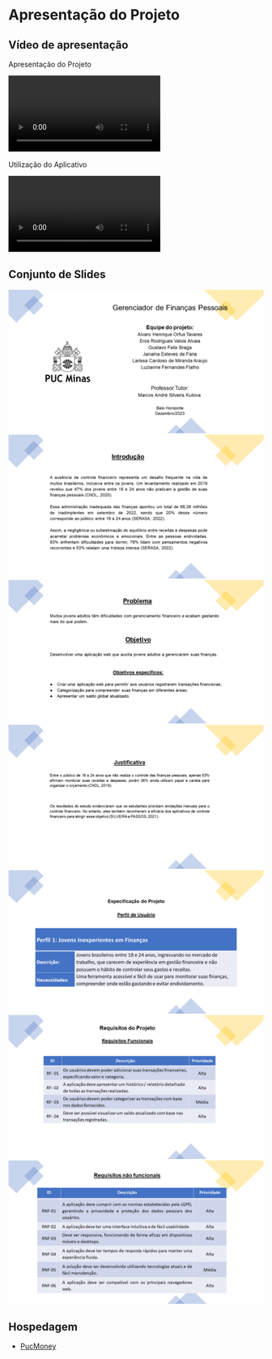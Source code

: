 # Apresentação do Projeto

## Vídeo de apresentação

Apresentação do Projeto

<video controls>
  <source src="midia/apresentacao.mp4" type="video/mp4">
</video>

Utilização do Aplicativo

<video controls>
  <source src="midia/aplicativo.mp4" type="video/mp4">
</video>


## Conjunto de Slides

![Capa Slide1](https://github.com/ICEI-PUC-Minas-PMV-ADS/pmv-ads-2023-2-e1-proj-web-t7-financas-pessoais/blob/main/apresentacao/imgs/Slide1.PNG "Capa Slide1")
![Slide2](https://github.com/ICEI-PUC-Minas-PMV-ADS/pmv-ads-2023-2-e1-proj-web-t7-financas-pessoais/blob/main/apresentacao/imgs/Slide2.PNG "Slide2")
![Slide3](https://github.com/ICEI-PUC-Minas-PMV-ADS/pmv-ads-2023-2-e1-proj-web-t7-financas-pessoais/blob/main/apresentacao/imgs/Slide3.PNG "Slide3")
![Slide4](https://github.com/ICEI-PUC-Minas-PMV-ADS/pmv-ads-2023-2-e1-proj-web-t7-financas-pessoais/blob/main/apresentacao/imgs/Slide4.PNG "Slide4")
![Slide5](https://github.com/ICEI-PUC-Minas-PMV-ADS/pmv-ads-2023-2-e1-proj-web-t7-financas-pessoais/blob/main/apresentacao/imgs/Slide5.PNG "Slide5")
![Slide6](https://github.com/ICEI-PUC-Minas-PMV-ADS/pmv-ads-2023-2-e1-proj-web-t7-financas-pessoais/blob/main/apresentacao/imgs/Slide6.PNG "Slide6")
![Slide7](https://github.com/ICEI-PUC-Minas-PMV-ADS/pmv-ads-2023-2-e1-proj-web-t7-financas-pessoais/blob/main/apresentacao/imgs/Slide7.PNG "Slide7")


## Hospedagem

* <a href="https://icei-puc-minas-pmv-ads.github.io/pmv-ads-2023-2-e1-proj-web-t7-financas-pessoais/codigo-fonte/src/login.html">PucMoney</a> 
